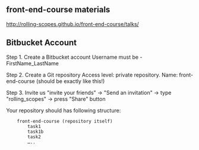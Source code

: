 ## front-end-course materials

http://rolling-scopes.github.io/front-end-course/talks/

## Bitbucket Account
Step 1. Create a Bitbucket account
	Username must be - FirstName_LastName

Step 2. Create a Git repository 
	Access level: private repository.
	Name: front-end-course (should be exactly like this!)

Step 3. Invite us
"invite your friends" -> 
"Send an invitation" ->
 type "rolling_scopes" -> 
press "Share" button

Your repository should has following structure:
```
	front-end-course (repository itself)
		task1
		task1b
		task2
		…..
```

